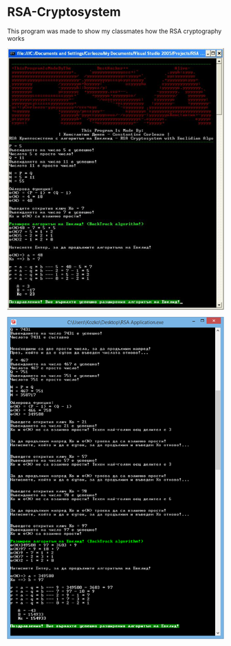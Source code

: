 # RSA-Cryptosystem
This program was made to show my classmates how the RSA cryptography works

![](/Snapshots/Clean%20RSA.JPG)

![](/Snapshots/RSA%20big%20numbers.png)
